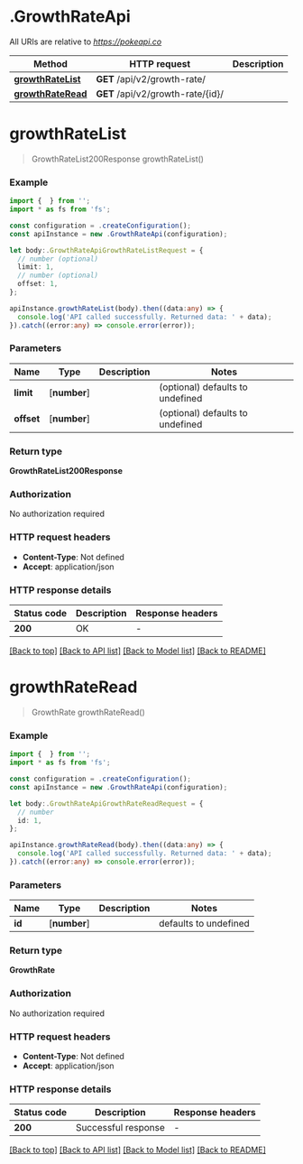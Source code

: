 # .GrowthRateApi

All URIs are relative to *https://pokeapi.co*

Method | HTTP request | Description
------------- | ------------- | -------------
[**growthRateList**](GrowthRateApi.md#growthRateList) | **GET** /api/v2/growth-rate/ | 
[**growthRateRead**](GrowthRateApi.md#growthRateRead) | **GET** /api/v2/growth-rate/{id}/ | 


# **growthRateList**
> GrowthRateList200Response growthRateList()


### Example


```typescript
import {  } from '';
import * as fs from 'fs';

const configuration = .createConfiguration();
const apiInstance = new .GrowthRateApi(configuration);

let body:.GrowthRateApiGrowthRateListRequest = {
  // number (optional)
  limit: 1,
  // number (optional)
  offset: 1,
};

apiInstance.growthRateList(body).then((data:any) => {
  console.log('API called successfully. Returned data: ' + data);
}).catch((error:any) => console.error(error));
```


### Parameters

Name | Type | Description  | Notes
------------- | ------------- | ------------- | -------------
 **limit** | [**number**] |  | (optional) defaults to undefined
 **offset** | [**number**] |  | (optional) defaults to undefined


### Return type

**GrowthRateList200Response**

### Authorization

No authorization required

### HTTP request headers

 - **Content-Type**: Not defined
 - **Accept**: application/json


### HTTP response details
| Status code | Description | Response headers |
|-------------|-------------|------------------|
**200** | OK |  -  |

[[Back to top]](#) [[Back to API list]](README.md#documentation-for-api-endpoints) [[Back to Model list]](README.md#documentation-for-models) [[Back to README]](README.md)

# **growthRateRead**
> GrowthRate growthRateRead()


### Example


```typescript
import {  } from '';
import * as fs from 'fs';

const configuration = .createConfiguration();
const apiInstance = new .GrowthRateApi(configuration);

let body:.GrowthRateApiGrowthRateReadRequest = {
  // number
  id: 1,
};

apiInstance.growthRateRead(body).then((data:any) => {
  console.log('API called successfully. Returned data: ' + data);
}).catch((error:any) => console.error(error));
```


### Parameters

Name | Type | Description  | Notes
------------- | ------------- | ------------- | -------------
 **id** | [**number**] |  | defaults to undefined


### Return type

**GrowthRate**

### Authorization

No authorization required

### HTTP request headers

 - **Content-Type**: Not defined
 - **Accept**: application/json


### HTTP response details
| Status code | Description | Response headers |
|-------------|-------------|------------------|
**200** | Successful response |  -  |

[[Back to top]](#) [[Back to API list]](README.md#documentation-for-api-endpoints) [[Back to Model list]](README.md#documentation-for-models) [[Back to README]](README.md)


